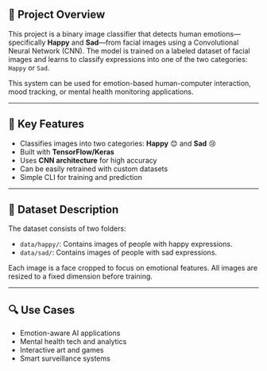 ## 🧠 Project Overview

This project is a binary image classifier that detects human emotions—specifically **Happy** and **Sad**—from facial images using a Convolutional Neural Network (CNN). The model is trained on a labeled dataset of facial images and learns to classify expressions into one of the two categories: `Happy` or `Sad`.

This system can be used for emotion-based human-computer interaction, mood tracking, or mental health monitoring applications.

---

## 📌 Key Features

- Classifies images into two categories: **Happy** 😊 and **Sad** 😢
- Built with **TensorFlow/Keras**
- Uses **CNN architecture** for high accuracy
- Can be easily retrained with custom datasets
- Simple CLI for training and prediction

---

## 🧾 Dataset Description

The dataset consists of two folders:
- `data/happy/`: Contains images of people with happy expressions.
- `data/sad/`: Contains images of people with sad expressions.

Each image is a face cropped to focus on emotional features. All images are resized to a fixed dimension before training.

---

## 🔍 Use Cases

- Emotion-aware AI applications
- Mental health tech and analytics
- Interactive art and games
- Smart surveillance systems



